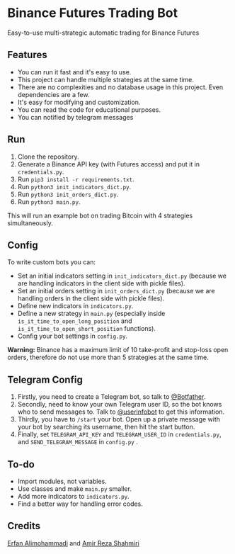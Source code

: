 # Binance Futures Trading Bot

Easy-to-use multi-strategic automatic trading for Binance Futures

## Features

- You can run it fast and it's easy to use.
- This project can handle multiple strategies at the same time.
- There are no complexities and no database usage in this project. Even dependencies are a few.
- It's easy for modifying and customization.
- You can read the code for educational purposes.
- You can notified by telegram messages

## Run

1. Clone the repository.
2. Generate a Binance API key (with Futures access) and put it in `credentials.py`.
3. Run `pip3 install -r requirements.txt`.
4. Run `python3 init_indicators_dict.py`.
5. Run `python3 init_orders_dict.py`.
6. Run `python3 main.py`.

This will run an example bot on trading Bitcoin with 4 strategies simultaneously. 

## Config

To write custom bots you can:

- Set an initial indicators setting in `init_indicators_dict.py` (because we are handling indicators in the client side with pickle files).
- Set an initial orders setting in `init_orders_dict.py` (because we are handling orders in the client side with pickle files).
- Define new indicators in `indicators.py`.
- Define a new strategy in `main.py` (especially inside `is_it_time_to_open_long_position` and `is_it_time_to_open_short_position` functions).
- Config your bot settings in `config.py`.

**Warning:** Binance has a maximum limit of 10 take-profit and stop-loss open orders, therefore do not use more than 5 strategies at the same time.

## Telegram Config

1. Firstly, you need to create a Telegram bot, so talk to [@Botfather](https://t.me/botfather).
2. Secondly, need to know your own Telegram user ID, so the bot knows who to send messages to. Talk to [@userinfobot](https://t.me/userinfobot) to get this information.
3. Thirdly, you have to `/start` your bot. Open up a private message with your bot by searching its username, then hit the start button.
4. Finally, set `TELEGRAM_API_KEY` and `TELEGRAM_USER_ID` in `credentials.py`, and `SEND_TELEGRAM_MESSAGE` in `config.py` .

## To-do

- Import modules, not variables.
- Use classes and make `main.py` smaller.
- Add more indicators to `indicators.py`.
- Find a better way for handling error codes.

## Credits

[Erfan Alimohammadi](https://github.com/Erfaniaa) and [Amir Reza Shahmiri](https://github.com/Amirrezashahmiri)
